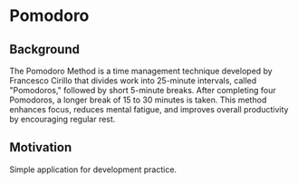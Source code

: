 # Pomodoro

## Background

The Pomodoro Method is a time management technique developed by Francesco Cirillo that divides work into 25-minute intervals, called "Pomodoros," followed by short 5-minute breaks. After completing four Pomodoros, a longer break of 15 to 30 minutes is taken. This method enhances focus, reduces mental fatigue, and improves overall productivity by encouraging regular rest.

## Motivation

Simple application for development practice.

